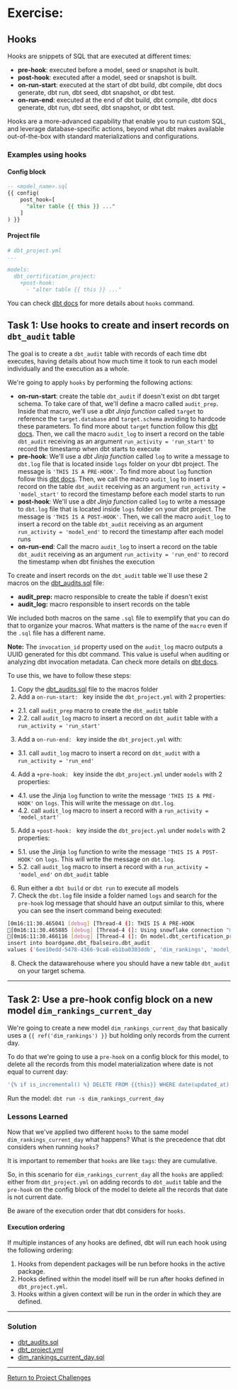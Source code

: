 # Exercise:

## Hooks
Hooks are snippets of SQL that are executed at different times:

- **pre-hook**: executed before a model, seed or snapshot is built.
- **post-hook**: executed after a model, seed or snapshot is built.
- **on-run-start**: executed at the start of dbt build, dbt compile, dbt docs generate, dbt run, dbt seed, dbt snapshot, or dbt test.
- **on-run-end**: executed at the end of dbt build, dbt compile, dbt docs generate, dbt run, dbt seed, dbt snapshot, or dbt test.

Hooks are a more-advanced capability that enable you to run custom SQL, and leverage database-specific actions, beyond what dbt makes available out-of-the-box with standard materializations and configurations.

### Examples using hooks

#### Config block
```sql
-- <model_name>.sql
{{ config(
    post_hook=[
      "alter table {{ this }} ..."
    ]
) }}
```

#### Project file
```yaml
# dbt_project.yml
...

models:
  dbt_certification_project:
    +post-hook: 
      - "alter table {{ this }} ..."
```

You can check [dbt docs](https://docs.getdbt.com/docs/build/hooks-operations#about-hooks) for more details about `hooks` command.

## Task 1: Use hooks to create and insert records on `dbt_audit` table

The goal is to create a `dbt_audit` table with records of each time dbt executes, having details about how much time it took to run each model individually and the execution as a whole.

We're going to apply `hooks` by performing the following actions:

- **on-run-start**: create the table `dbt_audit` if doesn't exist on dbt target schema. To take care of that, we'll define a macro called `audit_prep`. 
Inside that macro, we'll use a *dbt Jinja function* called `target` to reference the `target.database` and `target.schema` avoiding to hardcode these parameters. To find more about `target` function follow this [dbt docs](https://docs.getdbt.com/reference/dbt-jinja-functions/target).
Then, we call the macro `audit_log` to insert a record on the table `dbt_audit` receiving as an argument `run_activity = 'run_start'` to record the timestamp when dbt starts to execute
- **pre-hook**: We'll use a *dbt Jinja function* called `log` to write a message to `dbt.log` file that is located inside `logs` folder on your dbt project. The message is `'THIS IS A PRE-HOOK'`. To find more about `log` function follow this [dbt docs](https://docs.getdbt.com/reference/dbt-jinja-functions/log).
Then, we call the macro `audit_log` to insert a record on the table `dbt_audit` receiving as an argument `run_activity = 'model_start'` to record the timestamp before each model starts to run
- **post-hook**: We'll use a *dbt Jinja function* called `log` to write a message to `dbt.log` file that is located inside `logs` folder on your dbt project. The message is `'THIS IS A POST-HOOK'`.
Then, we call the macro `audit_log` to insert a record on the table `dbt_audit` receiving as an argument `run_activity = 'model_end'` to record the timestamp after each model runs
- **on-run-end**: Call the macro `audit_log` to insert a record on the table `dbt_audit` receiving as an argument `run_activity = 'run_end'` to record the timestamp when dbt finishes the execution



To create and insert records on the `dbt_audit` table we´ll use these 2 macros on the [dbt_audits.sql](dbt_audits.sql) file:
 - **audit_prep:** macro responsible to create the table if doesn't exist
 - **audit_log:** macro responsible to insert records on the table

 We included both macros on the same `.sql` file to exemplify that you can do that to organize your macros. What matters is the name of the `macro` even if the `.sql` file has a different name.

 **Note:** The `invocation_id` property used on the `audit_log` macro outputs a UUID generated for this dbt command. This value is useful when auditing or analyzing dbt invocation metadata. Can check more details on [dbt docs](https://docs.getdbt.com/reference/dbt-jinja-functions/invocation_id).

To use this, we have to follow these steps:
1. Copy the [dbt_audits.sql](dbt_audits.sql) file to the macros folder
2. Add a `on-run-start: ` key inside the `dbt_project.yml` with 2 properties:
  - 2.1. call `audit_prep` macro to create the `dbt_audit` table
  - 2.2. call `audit_log` macro to insert a record on `dbt_audit` table with a `run_activity = 'run_start'`
3. Add a `on-run-end: ` key inside the `dbt_project.yml` with:
  - 3.1. call `audit_log` macro to insert a record on `dbt_audit` with a `run_activity = 'run_end'`
4. Add a `+pre-hook: ` key inside the `dbt_project.yml` under `models` with 2 properties:
  - 4.1. use the Jinja `log` function to write the message `'THIS IS A PRE-HOOK'` on `logs`. This will write the message on `dbt.log`.
  - 4.2. call `audit_log` macro to insert a record with a `run_activity = 'model_start'`
5. Add a `+post-hook: ` key inside the `dbt_project.yml` under `models` with 2 properties:
  - 5.1. use the Jinja `log` function to write the message `'THIS IS A POST-HOOK'` on `logs`. This will write the message on `dbt.log`.
  - 5.2. call `audit_log` macro to insert a record with a `run_activity = 'model_end'` on `dbt_audit` table
6. Run either a `dbt build` or `dbt run` to execute all models
7. Check the `dbt.log` file inside a folder named `logs` and search for the `pre-hook` log message that should have an output similar to this, where you can see the insert command being executed:

```bash
[0m16:11:30.465041 [debug] [Thread-4 (]: THIS IS A PRE-HOOK
[0m16:11:30.465885 [debug] [Thread-4 (]: Using snowflake connection "model.dbt_certification_project.dim_rankings"
[0m16:11:30.466116 [debug] [Thread-4 (]: On model.dbt_certification_project.dim_rankings: /* {"app": "dbt", "dbt_version": "1.7.4", "profile_name": "boardgame_project", "target_name": "dev", "node_id": "model.dbt_certification_project.dim_rankings"} */
insert into boardgame.dbt_fbalseiro.dbt_audit 
values ('6ee10edd-5478-4366-9ca8-eb1ba0303ddb', 'dim_rankings', 'model_start', current_timestamp());
```

8. Check the datawarehouse where you should have a new table `dbt_audit` on your target schema.

---

## Task 2: Use a pre-hook config block on a new model `dim_rankings_current_day`
We're going to create a new model `dim_rankings_current_day` that basically uses a `{{ ref('dim_rankings') }}` but holding only records from the current day.

To do that we're going to use a `pre-hook` on a config block for this model, to delete all the records from this model materialization where date is not equal to current day:

```sql
'{% if is_incremental() %} DELETE FROM {{this}} WHERE date(updated_at) <> current_date()  {% endif %}'
```

Run the model: `dbt run -s dim_rankings_current_day`

### Lessons Learned
Now that we've applied two different `hooks` to the same model `dim_rankings_current_day` what happens?
What is the precedence that dbt considers when running `hooks`? 

It is important to remember that `hooks` are like `tags`: they are cumulative.

So, in this scenario for `dim_rankings_current_day` all the `hooks` are applied: either from `dbt_project.yml` on adding records to `dbt_audit` table and the `pre-hook` on the config block of the model to delete all the records that date is not current date.

Be aware of the execution order that dbt considers for `hooks`.

#### Execution ordering
If multiple instances of any hooks are defined, dbt will run each hook using the following ordering:

1. Hooks from dependent packages will be run before hooks in the active package.
2. Hooks defined within the model itself will be run after hooks defined in `dbt_project.yml`.
3. Hooks within a given context will be run in the order in which they are defined.

---

### Solution

- [dbt_audits.sql](dbt_audits.sql)
- [dbt_project.yml](dbt_project.yml)
- [dim_rankings_current_day.sql](dim_rankings_current_day.sql)
---

[Return to Project Challenges](../../../README.md#9-project-challenges)